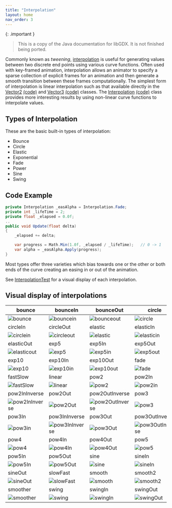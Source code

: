 ```yaml
---
title: "Interpolation"
layout: home
nav_order: 3
---
```


{: .important }
> This is a copy of the Java documentation for libGDX. It is not finished being ported.

Commonly known as _tweening_, [interpolation](https://en.wikipedia.org/wiki/Interpolation) is useful for generating values between two discrete end points using various curve functions. Often used with key-framed animation, interpolation allows an animator to specify a sparse collection of explicit frames for an animation and then generate a smooth transition between these frames computationally. The simplest form of interpolation is linear interpolation such as that available directly in the [Vector2](https://javadoc.io/doc/com.badlogicgames.gdx/gdx/latest/com/badlogic/gdx/math/Vector2.html) [(code)](https://github.com/sharpgdx/sharpgdx/tree/master/gdx/src/com/badlogic/gdx/math/Vector2.java) and [Vector3](https://javadoc.io/doc/com.badlogicgames.gdx/gdx/latest/com/badlogic/gdx/math/Vector3.html) [(code)](https://github.com/sharpgdx/sharpgdx/tree/master/gdx/src/com/badlogic/gdx/math/Vector3.java) classes. The [Interpolation](https://javadoc.io/doc/com.badlogicgames.gdx/gdx/latest/com/badlogic/gdx/math/Interpolation.html) [(code)](https://github.com/sharpgdx/sharpgdx/tree/master/gdx/src/com/badlogic/gdx/math/Interpolation.java) class provides more interesting results by using non-linear curve functions to interpolate values.

## Types of Interpolation

These are the basic built-in types of interpolation:

  * Bounce
  * Circle
  * Elastic
  * Exponential
  * Fade
  * Power
  * Sine
  * Swing

## Code Example

```csharp
private Interpolation _easAlpha = Interpolation.Fade;
private int _lifeTime = 2;
private float _elapsed = 0.0f;
..
public void Update(float delta)
{
    _elapsed += delta;

    var progress = Math.Min(1.0f, _elapsed / _lifeTime);   // 0 -> 1 
    var alpha = _easAlpha.Apply(progress);
}

```


Most types offer three varieties which bias towards one or the other or both ends of the curve creating an easing in or out of the animation.

See [InterpolationTest](https://github.com/sharpgdx/sharpgdx/blob/master/tests/gdx-tests/src/com/badlogic/gdx/tests/InterpolationTest.java) for a visual display of each interpolation.


## Visual display of interpolations

| bounce | bounceIn | bounceOut | circle |
| ------ | -------- | --------- | ------ |
| ![bounce](https://user-images.githubusercontent.com/12948924/75204377-8e3d2600-5725-11ea-8caa-a8cc94ea737e.png) | ![bouncein](https://user-images.githubusercontent.com/12948924/75204516-f5f37100-5725-11ea-8889-cff2abf0d6c9.png) | ![bounceout](https://user-images.githubusercontent.com/12948924/75204546-060b5080-5726-11ea-83a8-b02b9c740884.png) | ![circle](https://user-images.githubusercontent.com/12948924/75204564-115e7c00-5726-11ea-99e0-bbb26b9dbd20.png) |
| circleIn | circleOut | elastic | elasticIn |
| ![circlein](https://user-images.githubusercontent.com/12948924/75204649-4539a180-5726-11ea-86b8-dca6f9cb6651.png) | ![circleout](https://user-images.githubusercontent.com/12948924/75204659-4f5ba000-5726-11ea-8fe9-b99c768c8ba7.png) | ![elastic](https://user-images.githubusercontent.com/12948924/75204669-5aaecb80-5726-11ea-8023-28547317fba1.png) | ![elasticin](https://user-images.githubusercontent.com/12948924/75204689-669a8d80-5726-11ea-89e1-35a93c260cee.png) |
| elasticOut | exp5 | exp5In | exp5Out |
| ![elasticout](https://user-images.githubusercontent.com/12948924/75204735-8e89f100-5726-11ea-8b74-fa0e6d795ce0.png) | ![exp5](https://user-images.githubusercontent.com/12948924/75204749-99448600-5726-11ea-93ea-04cf230108a3.png) | ![exp5in](https://user-images.githubusercontent.com/12948924/75204765-a792a200-5726-11ea-9e74-dde07e0370a3.png) | ![exp5out](https://user-images.githubusercontent.com/12948924/75204776-b0837380-5726-11ea-8451-62f0c6b9e43f.png) |
| exp10 | exp10In | exp10Out | fade |
| ![exp10](https://user-images.githubusercontent.com/12948924/75204796-c002bc80-5726-11ea-918e-5fa0ed35f0c5.png) | ![exp10in](https://user-images.githubusercontent.com/12948924/75204812-c98c2480-5726-11ea-881d-8a20fee68b55.png) | ![exp10out](https://user-images.githubusercontent.com/12948924/75204846-e9234d00-5726-11ea-83d9-8fbc0be4b5e1.png) | ![fade](https://user-images.githubusercontent.com/12948924/75204914-1a038200-5727-11ea-85cb-f2f3ecee5d79.png) |
| fastSlow | linear | pow2 | pow2In |
![fastSlow](https://user-images.githubusercontent.com/12948924/75205068-a0b85f00-5727-11ea-8054-f873f2252ff2.png) | ![linear](https://user-images.githubusercontent.com/12948924/75205099-b75eb600-5727-11ea-9478-af1d96df9b25.png) | ![pow2](https://user-images.githubusercontent.com/12948924/75205109-c2194b00-5727-11ea-99e9-614c2f613331.png) | ![pow2in](https://user-images.githubusercontent.com/12948924/75205130-cd6c7680-5727-11ea-9a67-1a456f3e3bb9.png) |
| pow2InInverse | pow2Out | pow2OutInverse | pow3 |
| ![pow2InInverse](https://user-images.githubusercontent.com/12948924/75205146-dc532900-5727-11ea-992f-eeef9ecd1508.png) | ![pow2Out](https://user-images.githubusercontent.com/12948924/75205353-69967d80-5728-11ea-8011-e158a0e95582.png) | ![pow2OutInverse](https://user-images.githubusercontent.com/12948924/75205639-2b4d8e00-5729-11ea-98df-31e0e81e9e61.png) | ![pow3](https://user-images.githubusercontent.com/12948924/75205657-36082300-5729-11ea-8636-683fa98d1988.png) |
| pow3In | pow3InInverse | pow3Out | pow3OutInverse |
| ![pow3in](https://user-images.githubusercontent.com/12948924/75205686-47512f80-5729-11ea-91de-a044860fb78a.png) | ![pow3InInverse](https://user-images.githubusercontent.com/12948924/75205850-bb8bd300-5729-11ea-8710-8b5447268b34.png) | ![pow3Out](https://user-images.githubusercontent.com/12948924/75205867-cb0b1c00-5729-11ea-912b-563dab0e7d91.png) | ![pow3OutInverse](https://user-images.githubusercontent.com/12948924/75205878-d6f6de00-5729-11ea-8d24-95788c375db2.png) |
| pow4 | pow4In | pow4Out | pow5 |
| ![pow4](https://user-images.githubusercontent.com/12948924/75206040-52f12600-572a-11ea-8621-7763df2868e5.png) | ![pow4In](https://user-images.githubusercontent.com/12948924/75206050-58e70700-572a-11ea-890a-6afa6f25b554.png) | ![pow4Out](https://user-images.githubusercontent.com/12948924/75206058-5f757e80-572a-11ea-86b9-763d19272870.png) | ![pow5](https://user-images.githubusercontent.com/12948924/75206063-64d2c900-572a-11ea-8a38-db8ee3484682.png) |
| pow5In | pow5Out | sine | sineIn |
| ![pow5In](https://user-images.githubusercontent.com/12948924/75206202-b7ac8080-572a-11ea-9e45-394bc794f3b1.png) | ![pow5Out](https://user-images.githubusercontent.com/12948924/75206218-c1ce7f00-572a-11ea-9219-27ad23e83d34.png) | ![sine](https://user-images.githubusercontent.com/12948924/75206226-c85cf680-572a-11ea-8a9c-ce9dcde85a29.png) | ![sineIn](https://user-images.githubusercontent.com/12948924/75206237-cdba4100-572a-11ea-824e-e675c2b8a882.png) |
| sineOut | slowFast | smooth | smooth2 |
| ![sineOut](https://user-images.githubusercontent.com/12948924/75206272-e4609800-572a-11ea-926f-9ccbf6f154d2.png) | ![slowFast](https://user-images.githubusercontent.com/12948924/75206283-eaef0f80-572a-11ea-964f-09176844502f.png) | ![smooth](https://user-images.githubusercontent.com/12948924/75206295-f17d8700-572a-11ea-9154-d194a7c62d15.png) | ![smooth2](https://user-images.githubusercontent.com/12948924/75206325-04905700-572b-11ea-9121-2cb790d5f876.png) |
| smoother | swing | swingIn | swingOut |
| ![smoother](https://user-images.githubusercontent.com/12948924/75206469-5a64ff00-572b-11ea-81c5-c56a26b82cdb.png) | ![swing](https://user-images.githubusercontent.com/12948924/75206478-618c0d00-572b-11ea-93ff-f96a7e70665b.png) | ![swingIn](https://user-images.githubusercontent.com/12948924/75206491-68b31b00-572b-11ea-8335-88eb8fcc675b.png) | ![swingOut](https://user-images.githubusercontent.com/12948924/75206505-7072bf80-572b-11ea-97e7-3335d2ae3888.png) |